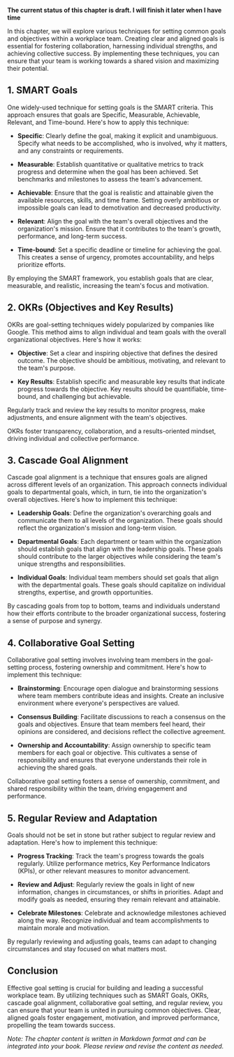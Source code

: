 **The current status of this chapter is draft. I will finish it later when I have time**

In this chapter, we will explore various techniques for setting common goals and objectives within a workplace team. Creating clear and aligned goals is essential for fostering collaboration, harnessing individual strengths, and achieving collective success. By implementing these techniques, you can ensure that your team is working towards a shared vision and maximizing their potential.

**1. SMART Goals**
------------------

One widely-used technique for setting goals is the SMART criteria. This approach ensures that goals are Specific, Measurable, Achievable, Relevant, and Time-bound. Here's how to apply this technique:

* **Specific**: Clearly define the goal, making it explicit and unambiguous. Specify what needs to be accomplished, who is involved, why it matters, and any constraints or requirements.

* **Measurable**: Establish quantitative or qualitative metrics to track progress and determine when the goal has been achieved. Set benchmarks and milestones to assess the team's advancement.

* **Achievable**: Ensure that the goal is realistic and attainable given the available resources, skills, and time frame. Setting overly ambitious or impossible goals can lead to demotivation and decreased productivity.

* **Relevant**: Align the goal with the team's overall objectives and the organization's mission. Ensure that it contributes to the team's growth, performance, and long-term success.

* **Time-bound**: Set a specific deadline or timeline for achieving the goal. This creates a sense of urgency, promotes accountability, and helps prioritize efforts.

By employing the SMART framework, you establish goals that are clear, measurable, and realistic, increasing the team's focus and motivation.

**2. OKRs (Objectives and Key Results)**
----------------------------------------

OKRs are goal-setting techniques widely popularized by companies like Google. This method aims to align individual and team goals with the overall organizational objectives. Here's how it works:

* **Objective**: Set a clear and inspiring objective that defines the desired outcome. The objective should be ambitious, motivating, and relevant to the team's purpose.

* **Key Results**: Establish specific and measurable key results that indicate progress towards the objective. Key results should be quantifiable, time-bound, and challenging but achievable.

Regularly track and review the key results to monitor progress, make adjustments, and ensure alignment with the team's objectives.

OKRs foster transparency, collaboration, and a results-oriented mindset, driving individual and collective performance.

**3. Cascade Goal Alignment**
-----------------------------

Cascade goal alignment is a technique that ensures goals are aligned across different levels of an organization. This approach connects individual goals to departmental goals, which, in turn, tie into the organization's overall objectives. Here's how to implement this technique:

* **Leadership Goals**: Define the organization's overarching goals and communicate them to all levels of the organization. These goals should reflect the organization's mission and long-term vision.

* **Departmental Goals**: Each department or team within the organization should establish goals that align with the leadership goals. These goals should contribute to the larger objectives while considering the team's unique strengths and responsibilities.

* **Individual Goals**: Individual team members should set goals that align with the departmental goals. These goals should capitalize on individual strengths, expertise, and growth opportunities.

By cascading goals from top to bottom, teams and individuals understand how their efforts contribute to the broader organizational success, fostering a sense of purpose and synergy.

**4. Collaborative Goal Setting**
---------------------------------

Collaborative goal setting involves involving team members in the goal-setting process, fostering ownership and commitment. Here's how to implement this technique:

* **Brainstorming**: Encourage open dialogue and brainstorming sessions where team members contribute ideas and insights. Create an inclusive environment where everyone's perspectives are valued.

* **Consensus Building**: Facilitate discussions to reach a consensus on the goals and objectives. Ensure that team members feel heard, their opinions are considered, and decisions reflect the collective agreement.

* **Ownership and Accountability**: Assign ownership to specific team members for each goal or objective. This cultivates a sense of responsibility and ensures that everyone understands their role in achieving the shared goals.

Collaborative goal setting fosters a sense of ownership, commitment, and shared responsibility within the team, driving engagement and performance.

**5. Regular Review and Adaptation**
------------------------------------

Goals should not be set in stone but rather subject to regular review and adaptation. Here's how to implement this technique:

* **Progress Tracking**: Track the team's progress towards the goals regularly. Utilize performance metrics, Key Performance Indicators (KPIs), or other relevant measures to monitor advancement.

* **Review and Adjust**: Regularly review the goals in light of new information, changes in circumstances, or shifts in priorities. Adapt and modify goals as needed, ensuring they remain relevant and attainable.

* **Celebrate Milestones**: Celebrate and acknowledge milestones achieved along the way. Recognize individual and team accomplishments to maintain morale and motivation.

By regularly reviewing and adjusting goals, teams can adapt to changing circumstances and stay focused on what matters most.

**Conclusion**
--------------

Effective goal setting is crucial for building and leading a successful workplace team. By utilizing techniques such as SMART Goals, OKRs, cascade goal alignment, collaborative goal setting, and regular review, you can ensure that your team is united in pursuing common objectives. Clear, aligned goals foster engagement, motivation, and improved performance, propelling the team towards success.

*Note: The chapter content is written in Markdown format and can be integrated into your book. Please review and revise the content as needed.*
